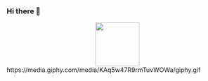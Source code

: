 ### Hi there 👋

<div id="header" align="center">
  <img src="https://media.giphy.com/media/M9gbBd9nbDrOTu1Mqx/giphy.gif" width="100"/>
</div>
https://media.giphy.com/media/KAq5w47R9rmTuvWOWa/giphy.gif
